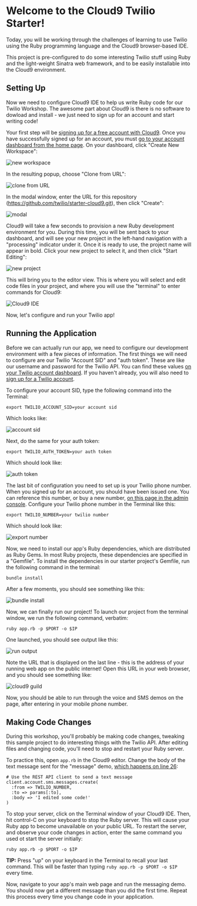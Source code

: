 # Welcome to the Cloud9 Twilio Starter!

Today, you will be working through the challenges of learning to use Twilio using the Ruby programming language and the Cloud9 browser-based IDE.  

This project is pre-configured to do some interesting Twilio stuff using Ruby and the light-weight Sinatra web framework, and to be easily installable into the Cloud9 environment.

## Setting Up

Now we need to configure Cloud9 IDE to help us write Ruby code for our Twilio Workshop.  The awesome part about Cloud9 is there is no software to dowload and install - we just need to sign up for an account and start writing code!

Your first step will be [signing up for a free account with Cloud9](https://c9.io/site/pricing/).  Once you have successfully signed up for an account, you must [go to your account dashboard from the home page](https://c9.io/).  On your dashboard, click "Create New Workspace":

![new workspace](http://demo.kevinwhinnery.com/upload/Dashboard_-_Cloud9-20130827-075733.png)

In the resulting popup, choose "Clone from URL":

![clone from URL](http://demo.kevinwhinnery.com/upload/Fullscreen-20130827-080032.png?bustgithubcache=true)

In the modal window, enter the URL for this repository (https://github.com/twilio/starter-cloud9.git), then click "Create":

![modal](http://demo.kevinwhinnery.com/upload/Dashboard_-_Cloud9-20130827-080236.png)

Cloud9 will take a few seconds to provision a new Ruby development environment for you.  During this time, you will be sent back to your dashboard, and will see your new project in the left-hand navigation with a "processing" indicator under it.  Once it is ready to use, the project name will appear in bold.  Click your new project to select it, and then click "Start Editing":

![new project](http://demo.kevinwhinnery.com/upload/Dashboard_-_Cloud9-20130827-080457.png)

This will bring you to the editor view.  This is where you will select and edit code files in your project, and where you will use the "terminal" to enter commands for Cloud9:

![Cloud9 IDE](http://demo.kevinwhinnery.com/upload/starter-cloud9_-_Cloud9-20130827-081045.png)

Now, let's configure and run your Twilio app!

## Running the Application
Before we can actually run our app, we need to configure our development environment with a few pieces of information.  The first things we will need to configure are our Twilio "Account SID" and "auth token".  These are like our username and password for the Twilio API.  You can find these values [on your Twilio account dashboard](https://www.twilio.com/user/account).  If you haven't already, you will also need to [sign up for a Twilio account](https://www.twilio.com/try-twilio).

To configure your account SID, type the following command into the Terminal:

    export TWILIO_ACCOUNT_SID=your account sid

Which looks like:

![account sid](http://demo.kevinwhinnery.com/upload/starter-cloud9_-_Cloud9-20130827-081747.png)

Next, do the same for your auth token:

    export TWILIO_AUTH_TOKEN=your auth token

Which should look like:

![auth token](http://demo.kevinwhinnery.com/upload/starter-cloud9_-_Cloud9-20130827-081944.png)

The last bit of configuration you need to set up is your Twilio phone number.  When you signed up for an account, you should have been issued one.  You can reference this number, or buy a new number, [on this page in the admin console](https://www.twilio.com/user/account/phone-numbers/incoming).  Configure your Twilio phone number in the Terminal like this:

    export TWILIO_NUMBER=your twilio number

Which should look like:

![export number](http://demo.kevinwhinnery.com/upload/starter-cloud9_-_Cloud9-20130827-085227.png)

Now, we need to install our app's Ruby dependencies, which are distributed as Ruby Gems.  In most Ruby projects, these dependencies are specified in a "Gemfile".  To install the dependencies in our starter project's Gemfile, run the following command in the terminal:

    bundle install

After a few moments, you should see something like this:

![bundle install](http://demo.kevinwhinnery.com/upload/starter-cloud9_-_Cloud9-20130827-085515.png)

Now, we can finally run our project!  To launch our project from the terminal window, we run the following command, verbatim:

    ruby app.rb -p $PORT -o $IP

One launched, you should see output like this:

![run output](http://demo.kevinwhinnery.com/upload/starter-cloud9_-_Cloud9-20130827-090805.png)

Note the URL that is displayed on the last line - this is the address of your running web app on the public internet!  Open this URL in your web browser, and you should see something like:

![cloud9 guild](http://demo.kevinwhinnery.com/upload/Welcome_to_the_Cloud9_Guild%21-20130827-090940.png)

Now, you should be able to run through the voice and SMS demos on the page, after entering in your mobile phone number.

## Making Code Changes
During this workshop, you'll probably be making code changes, tweaking this sample project to do interesting things with the Twilio API.  After editing files and changing code, you'll need to stop and restart your Ruby server.

To practice this, open `app.rb` in the Cloud9 editor.  Change the body of the text message sent for the "message" demo, [which happens on line 26](https://github.com/twilio/starter-cloud9/blob/master/app.rb#L26):

    # Use the REST API client to send a text message
    client.account.sms.messages.create(
      :from => TWILIO_NUMBER,
      :to => params[:to],
      :body => 'I edited some code!'
    )

To stop your server, click on the Terminal window of your Cloud9 IDE.  Then, hit control-C on your keyboard to stop the Ruby server.  This will cause your Ruby app to become unavailable on your public URL.  To restart the server, and observe your code changes in action, enter the same command you used ot start the server initially:

    ruby app.rb -p $PORT -o $IP

__TIP:__ Press "up" on your keyboard in the Terminal to recall your last command.  This will be faster than typing `ruby app.rb -p $PORT -o $IP` every time.

Now, navigate to your app's main web page and run the messaging demo.  You should now get a different message than you did the first time.  Repeat this process every time you change code in your application.